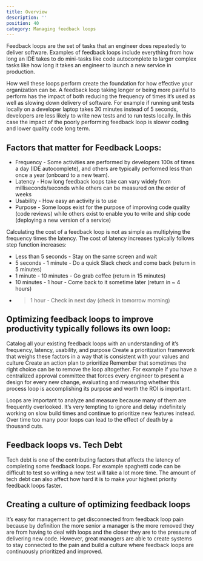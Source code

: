 ```yaml
---
title: Overview
description: ''
position: 40
category: Managing feedback loops
---
```

Feedback loops are the set of tasks that an engineer does repeatedly to deliver software.  Examples of feedback loops include everything from how long an IDE takes to do mini-tasks like code autocomplete to larger complex tasks like how long it takes an engineer to launch a new service in production.

How well these loops perform create the foundation for how effective your organization can be.  A feedback loop taking longer or being more painful to perform has the impact of both reducing the frequency of times it’s used as well as slowing down delivery of software.  For example if running unit tests locally on a developer laptop takes 30 minutes instead of 5 seconds, developers are less likely to write new tests and to run tests locally.  In this case the impact of the poorly performing feedback loop is slower coding and lower quality code long term.

## Factors that matter for Feedback Loops:
- Frequency - Some activities are performed by developers 100s of times a day (IDE autocomplete), and others are typically performed less than once a year (onboard to a new team).
- Latency - How long feedback loops take can vary widely from milliseconds/seconds while others can be measured on the order of weeks
- Usability - How easy an activity is to use
- Purpose - Some loops exist for the purpose of improving code quality (code reviews) while others exist to enable you to write and ship code (deploying a new version of a service)

Calculating the cost of a feedback loop is not as simple as multiplying the frequency times the latency.  The cost of latency increases typically follows step function increases:

- Less than 5 seconds - Stay on the same screen and wait
- 5 seconds - 1 minute - Do a quick Slack check and come back (return in 5 minutes)
- 1 minute - 10 minutes - Go grab coffee (return in 15 minutes)
- 10 minutes - 1 hour - Come back to it sometime later (return in ~ 4 hours)
- > 1 hour - Check in next day (check in tomorrow morning)

## Optimizing feedback loops to improve productivity typically follows its own loop:
Catalog all your existing feedback loops with an understanding of it’s frequency, latency, usability, and purpose
Create a prioritization framework that weighs these factors in a way that is consistent with your values and culture
Create an action plan to prioritize
Remember that sometimes the right choice can be to remove the loop altogether.  For example if you have a centralized approval committee that forces every engineer to present a design for every new change, evaluating and measuring whether this process loop is accomplishing its purpose and worth the ROI is important.  

Loops are important to analyze and measure because many of them are frequently overlooked.  It’s very tempting to ignore and delay indefinitely working on slow build times and continue to prioritize new features instead.  Over time too many poor loops can lead to the effect of death by a thousand cuts.

## Feedback loops vs. Tech Debt

Tech debt is one of the contributing factors that affects the latency of completing some feedback loops.  For example spaghetti code can be difficult to test so writing a new test will take a lot more time.  The amount of tech debt can also affect how hard it is to make your highest priority feedback loops faster.

## Creating a culture of optimizing feedback loops

It’s easy for management to get disconnected from feedback loop pain because by definition the more senior a manager is the more removed they are from having to deal with loops and the closer they are to the pressure of delivering new code.  However, great managers are able to create systems to stay connected to the pain and build a culture where feedback loops are continuously prioritized and improved.